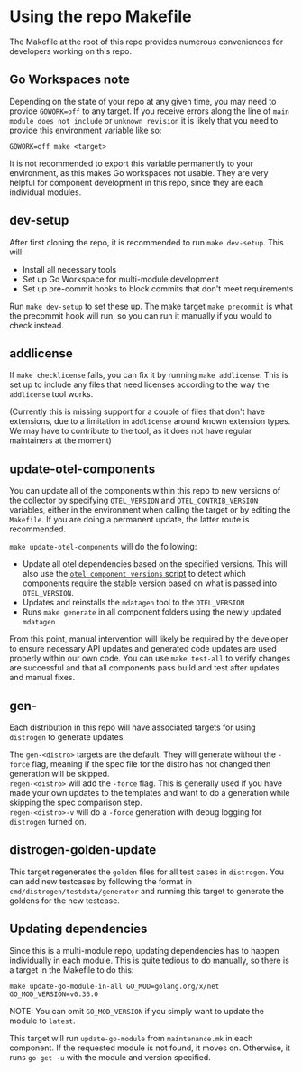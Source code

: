 # Using the repo Makefile

The Makefile at the root of this repo provides numerous conveniences for developers working on this repo.

## Go Workspaces note

Depending on the state of your repo at any given time, you may need to provide `GOWORK=off` to any target. If you receive errors along the line of `main module does not include` or `unknown revision` it is likely that you need to provide this environment variable like so:
```
GOWORK=off make <target>
```
It is not recommended to export this variable permanently to your environment, as this makes Go workspaces not usable. They are very helpful for component development in this repo, since they are each individual modules.

## dev-setup

After first cloning the repo, it is recommended to run `make dev-setup`. This will:

* Install all necessary tools
* Set up Go Workspace for multi-module development
* Set up pre-commit hooks to block commits that don't meet requirements

Run `make dev-setup` to set these up. The make target `make precommit` is what the precommit hook will run, so you can run it manually if you would to check instead.

## addlicense

If `make checklicense` fails, you can fix it by running `make addlicense`. This is set up to include any files that need licenses according to the way the `addlicense` tool works.

(Currently this is missing support for a couple of files that don't have extensions, due to a limitation in `addlicense` around known extension types. We may have to contribute to the tool, as it does not have regular maintainers at the moment)

## update-otel-components

You can update all of the components within this repo to new versions of the collector by specifying `OTEL_VERSION` and `OTEL_CONTRIB_VERSION` variables, either in the environment when calling the target or by editing the `Makefile`. If you are doing a permanent update, the latter route is recommended.

`make update-otel-components` will do the following:
* Update all otel dependencies based on the specified versions. This will also use the [`otel_component_versions` script](../internal/tools/cmd/otel_component_versions) to detect which components require the stable version based on what is passed into `OTEL_VERSION`.
* Updates and reinstalls the `mdatagen` tool to the `OTEL_VERSION`
* Runs `make generate` in all component folders using the newly updated `mdatagen`

From this point, manual intervention will likely be required by the developer to ensure necessary API updates and generated code updates are used properly within our own code. You can use `make test-all` to verify changes are successful and that all components pass build and test after updates and manual fixes.

## gen-<distro>

Each distribution in this repo will have associated targets for using `distrogen` to generate updates.

The `gen-<distro>` targets are the default. They will generate without the `-force` flag, meaning if the spec file for the distro has not changed then generation will be skipped.  
`regen-<distro>` will add the `-force` flag. This is generally used if you have made your own updates to the templates and want to do a generation while skipping the spec comparison step.  
`regen-<distro>-v` will do a `-force` generation with debug logging for `distrogen` turned on.

## distrogen-golden-update

This target regenerates the `golden` files for all test cases in `distrogen`. You can add new testcases by following the format in `cmd/distrogen/testdata/generator` and running this target to generate the goldens for the new testcase.

## Updating dependencies

Since this is a multi-module repo, updating dependencies has to happen individually in each module. This is quite tedious to do manually, so there is a target in the Makefile to do this:

```
make update-go-module-in-all GO_MOD=golang.org/x/net GO_MOD_VERSION=v0.36.0
```
NOTE: You can omit `GO_MOD_VERSION` if you simply want to update the module to `latest`.

This target will run `update-go-module` from `maintenance.mk` in each component. If the requested module is not found, it moves on. Otherwise, it runs `go get -u` with the module and version specified.
